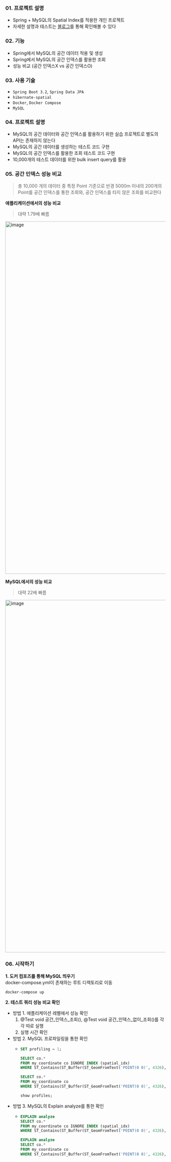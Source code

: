 ### 01. 프로젝트 설명
- Spring + MySQL의 Spatial Index를 적용한 개인 프로젝트
- 자세한 설명과 테스트는 [블로그](https://lsh2613.tistory.com/264)를 통해 확인해볼 수 있다

### 02. 기능
- Spring에서 MySQL의 공간 데이터 적용 및 생성
- Spring에서 MySQL의 공간 인덱스를 활용한 조회
- 성능 비교 (공간 인덱스X vs 공간 인덱스O)

### 03. 사용 기술
- `Spring Boot 3.2`, `Spring Data JPA`
- `hibernate-spatial`
- `Docker`, `Docker Compose`
- `MySQL`

### 04. 프로젝트 설명
- MySQL의 공간 데이터와 공간 인덱스를 활용하기 위한 실습 프로젝트로 별도의 API는 존재하지 않는다
- MySQL의 공간 데이터를 생성하는 테스트 코드 구현
- MySQL의 공간 인덱스를 활용한 조회 테스트 코드 구현
- 10,000개의 테스트 데이터를 위한 bulk insert query를 활용

### 05. 공간 인덱스 성능 비교
> 총 10,000 개의 데이터 중 특정 Point 기준으로 반경 5000m 이내의 200개의 Point를 공간 인덱스를 통한 조회와, 공간 인덱스를 타지 않은 조회를 비교한다

**애플리케이션에서의 성능 비교**
> 대략 1.79배 빠름
<img width="1107" alt="image" src="https://github.com/user-attachments/assets/780b39c2-e0f6-4168-81ba-ad079005c90b">

**MySQL에서의 성능 비교**
> 대략 22배 빠름
<img width="1107" alt="image" src="https://github.com/user-attachments/assets/5b51a99b-8a6e-4bfd-be2a-ff0d76b1d015">


### 06. 시작하기
**1. 도커 컴포즈를 통해 MySQL 띄우기**<br>
docker-compose.yml이 존재하는 루트 디렉토리로 이동
``` shell
docker-compose up
```

**2. 테스트 쿼리 성능 비교 확인**
- 방법 1. 애플리케이션 레벨에서 성능 확인
  1. @Test void 공간_인덱스_조회(), @Test void 공간_인덱스_없이_조회()를 각각 따로 실행
  2. 실행 시간 확인
- 방법 2. MySQL 프로파일링을 통한 확인
  - ``` sql
    SET profiling = 1;

    SELECT co.*
    FROM my_coordinate co IGNORE INDEX (spatial_idx)
    WHERE ST_Contains(ST_Buffer(ST_GeomFromText('POINT(0 0)', 4326), 5000), co.point);

    SELECT co.*
    FROM my_coordinate co
    WHERE ST_Contains(ST_Buffer(ST_GeomFromText('POINT(0 0)', 4326), 5000), co.point);
    
    show profiles;
    ```
- 방법 3. MySQL의 Explain analyze를 통한 확인
    - ``` sql
      EXPLAIN analyze
      SELECT co.*
      FROM my_coordinate co IGNORE INDEX (spatial_idx)
      WHERE ST_Contains(ST_Buffer(ST_GeomFromText('POINT(0 0)', 4326), 5000), co.point);
      
      EXPLAIN analyze
      SELECT co.*
      FROM my_coordinate co
      WHERE ST_Contains(ST_Buffer(ST_GeomFromText('POINT(0 0)', 4326), 5000), co.point);
      ```

